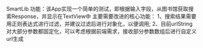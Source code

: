 SmartLib
功能：该App实现一个简单的测试，即根据输入字段，从图书馆获取搜索Response，并显示在TextView中
主要需要改进的核心功能：
1、搜索结果需要用正则表达式进行过滤，并建议过滤后进行对象化，以便调用;
2、目前urlString对大部分参数都固定化，可以考虑根据前端需求，接收部分参数数组后进行自定义url生成

